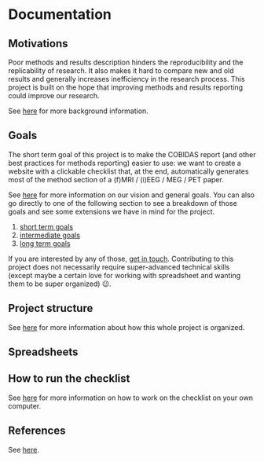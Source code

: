 # Documentation

## Motivations

Poor methods and results description hinders the reproducibility and the
replicability of research. It also makes it hard to compare new and old results
and generally increases inefficiency in the research process. This project is
built on the hope that improving methods and results reporting could improve our
research.

See [here](./10-motivations.md) for more background information.

## Goals

The short term goal of this project is to make the COBIDAS report (and other
best practices for methods reporting) easier to use: we want to create a website
with a clickable checklist that, at the end, automatically generates most of the
method section of a (f)MRI / (i)EEG / MEG / PET paper.

See [here](./20-goals.md) for more information on our vision and general goals.
You can also go directly to one of the following section to see a breakdown of
those goals and see some extensions we have in mind for the project.

1.  [short term goals](./21-short-term.md)
1.  [intermediate goals](./22-mid-term.md)
1.  [long term goals](./23-long-term.md)

If you are interested by any of those,
[get in touch](../README.md#how-to-reach-us). Contributing to this project does
not necessarily require super-advanced technical skills (except maybe a certain
love for working with spreadsheet and wanting them to be super organized)
:wink:.

## Project structure

See [here](./30-general-organization.md) for more information about how this
whole project is organized.

## Spreadsheets

<!-- TODO -->

## How to run the checklist

See [here](./50-how-to-render-the-checklist.md) for more information on how to
work on the checklist on your own computer.

## References

See [here](99-references.md).

